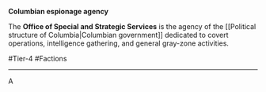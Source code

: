 **Columbian espionage agency**

The **Office of Special and Strategic Services** is the agency of the [[Political structure of Columbia|Columbian government]] dedicated to covert operations, intelligence gathering, and general gray-zone activities.

#Tier-4 #Factions 

---
A